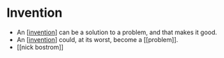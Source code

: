 # Invention

- An [[invention]] can be a solution to a problem, and that makes it good.
- An [[invention]] could, at its worst, become a [[problem]].
- [[nick bostrom]]


[//begin]: # "Autogenerated link references for markdown compatibility"
[invention]: invention "Invention"
[nick-bostrom]: nick-bostrom "Nick Bostrom"
[//end]: # "Autogenerated link references"